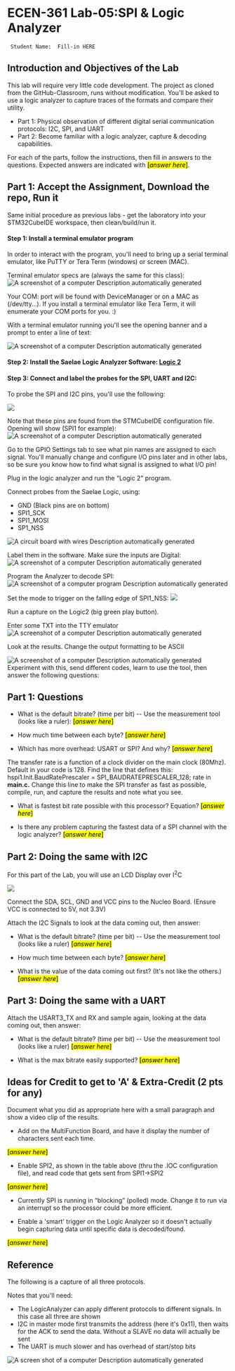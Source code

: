 # ECEN-361 Lab-05:SPI & Logic Analyzer

     Student Name:  Fill-in HERE

## Introduction and Objectives of the Lab

This lab will require very little code development. The project as cloned from the GitHub-Classroom, runs without modification. You'll be asked to use a logic analyzer to capture traces of the formats and compare their utility.

- Part 1: Physical observation of different digital serial communication protocols: I2C, SPI, and UART
- Part 2: Become familiar with a logic analyzer, capture & decoding capabilities.

For each of the parts, follow the instructions, then fill in answers to the questions. Expected answers are indicated with <mark>[*answer here*]</mark>.

## Part 1: Accept the Assignment, Download the repo, Run it

Same initial procedure as previous labs - get the laboratory into your STM32CubeIDE workspace, then clean/build/run it.

#### Step 1: Install a terminal emulator program

In order to interact with the program, you'll need to bring up a serial terminal emulator, like PuTTY or Tera Term (windows) or screen (MAC).

Terminal emulator specs are (always the same for this class):
![A screenshot of a computer Description automatically generated](media/882ca964308ef4205da643920ba17e74.png)

Your COM: port will be found with DeviceManager or on a MAC as (/dev/tty…). If you install a terminal emulator like Tera Term, it will enumerate your COM ports for you. :)

With a terminal emulator running you'll see the opening banner and a prompt to enter a line of text:

![A screenshot of a computer Description automatically generated](media/ed4011ac6d395eff2f0655ee1e7c0f97.png)

#### Step 2: Install the Saelae Logic Analyzer Software: [Logic 2](https://www.saleae.com/downloads/)

#### Step 3: Connect and label the probes for the SPI, UART and I2C:

To probe the SPI and I2C pins, you'll use the following:

![](media/d5fa4df94685e0bb8c8541c91e4aabde.png)

Note that these pins are found from the STMCubeIDE configuration file. Opening will show (SPI1 for example):
![A screenshot of a computer Description automatically generated](media/5c9b944fc4426cec69226305fbca80bd.png)

Go to the GPIO Settings tab to see what pin names are assigned to each signal. You'll manually change and configure I/O pins later and in other labs, so be sure you know how to find what signal is assigned to what I/O pin!

Plug in the logic analyzer and run the “Logic 2” program.

Connect probes from the Saelae Logic, using:

- GND (Black pins are on bottom)
- SPI1_SCK
- SPI1_MOSI
- SP1_NSS

![A circuit board with wires Description automatically generated](media/c881588d604d57405b3388adf3e42807.png)

Label them in the software. Make sure the inputs are Digital:
![A screenshot of a computer Description automatically generated](media/8497fae159b07b17ca4e4284654b25f0.png)

Program the Analyzer to decode SPI:
![A screenshot of a computer program Description automatically generated](media/f611c99d272dfe2e1a4e41603a4f9bb0.png)

Set the mode to trigger on the falling edge of SPI1_NSS:
![](media/3581b472df544c25626a2c5516a6995a.png)

Run a capture on the Logic2 (big green play button).

Enter some TXT into the TTY emulator![A screenshot of a computer Description automatically generated](media/e909f102dd64c11c5619232531556422.png)

Look at the results. Change the output formatting to be ASCII

![A screenshot of a computer Description automatically generated](media/fd7f6eb58b4646583564621bed24fdd3.png)Experiment with this, send different codes, learn to use the tool, then answer the following questions:

## Part 1: Questions

* What is the default bitrate?  (time per bit)  -- Use the measurement tool (looks like a ruler): <mark>[*answer here*]</mark>

* How much time between each byte? <mark>[*answer here*]</mark>

* Which has more overhead:  USART or SPI? And why? <mark>[*answer here*]</mark>

The transfer rate is a function of a clock divider on the main clock (80Mhz). Default in your code is 128. Find the line that defines this: hspi1.Init.BaudRatePrescaler = SPI_BAUDRATEPRESCALER_128; rate in **main.c.** Change this line to make the SPI transfer as fast as possible, compile, run, and capture the results and note what you see.

* What is fastest bit rate possible with this processor?  Equation? <mark>[*answer here*]</mark>

* Is there any problem capturing the fastest data of a SPI channel with the logic analyzer? <mark>[*answer here*]</mark>

## Part 2: Doing the same with I2C

For this part of the Lab, you will use an LCD Display over I<sup>2</sup>C

![](media/LCD_Display_I2C.png)

Connect the SDA, SCL, GND and VCC pins to the Nucleo Board. (Ensure VCC is connected to 5V, not 3.3V)

Attach the I2C Signals to look at the data coming out, then answer:

* What is the default bitrate?  (time per bit)  -- Use the measurement tool (looks like a ruler) <mark>[*answer here*]</mark>

* How much time between each byte? <mark>[*answer here*]</mark>

* What is the value of the data coming out first?  (It's not like the others.) <mark>[*answer here*]</mark>

## Part 3: Doing the same with a UART

Attach the USART3_TX and RX and sample again, looking at the data coming out, then answer:

* What is the default bitrate?  (time per bit)  -- Use the measurement tool (looks like a ruler) <mark>[*answer here*]</mark>

* What is the max bitrate easily supported?
<mark>[*answer here*]</mark>

## Ideas for Credit to get to 'A' & Extra-Credit (2 pts for any)

Document what you did as appropriate here with a small paragraph and show a video clip of the results.

* Add on the MultiFunction Board, and have it display the number of characters sent each time.

<mark>[*answer here*]</mark>

* Enable SPI2, as shown in the table above (thru the .IOC configuration file), and read code that gets sent from SPI1->SPI2

<mark>[*answer here*]</mark>

* Currently SPI is running in “blocking” (polled) mode.  Change it to run via an interrupt so the processor could be more efficient.

* Enable a 'smart' trigger on the Logic Analyzer so it doesn't actually begin capturing data until specific data is decoded/found.

<mark>[*answer here*]</mark>

## Reference

The following is a capture of all three protocols.

Notes that you'll need:

- The LogicAnalyzer can apply different protocols to different signals. In this case all three are shown
- I2C in master mode first transmits the address (here it's 0x11), then waits for the ACK to send the data. Without a SLAVE no data will actually be sent
- The UART is much slower and has overhead of start/stop bits

![A screen shot of a computer Description automatically generated](media/a23903139a8f27019f1dbef9024cb7b8.png)
